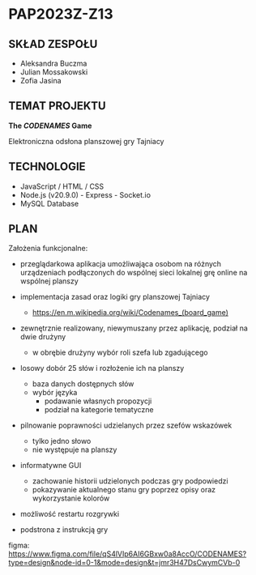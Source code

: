 # PAP2023Z-Z13

## SKŁAD ZESPOŁU

- Aleksandra Buczma
- Julian Mossakowski
- Zofia Jasina

## TEMAT PROJEKTU

__The _CODENAMES_ Game__

Elektroniczna odsłona planszowej gry Tajniacy

## TECHNOLOGIE

- JavaScript / HTML / CSS
- Node.js (v20.9.0) - Express - Socket.io
- MySQL Database

## PLAN

Założenia funkcjonalne:

- przeglądarkowa aplikacja umożliwająca osobom na różnych urządzeniach podłączonych do wspólnej sieci lokalnej grę online na wspólnej planszy

- implementacja zasad oraz logiki gry planszowej Tajniacy
  - https://en.m.wikipedia.org/wiki/Codenames_(board_game)

- zewnętrznie realizowany, niewymuszany przez aplikację, podział na dwie drużyny
  - w obrębie drużyny wybór roli szefa lub zgadującego

- losowy dobór 25 słów i rozłożenie ich na planszy
  - baza danych dostępnych słów
  - wybór języka
     - podawanie własnych propozycji
     - podział na kategorie tematyczne

- pilnowanie poprawności udzielanych przez szefów wskazówek
  - tylko jedno słowo
  - nie występuje na planszy

- informatywne GUI
  - zachowanie historii udzielonych podczas gry podpowiedzi
  - pokazywanie aktualnego stanu gry poprzez opisy oraz wykorzystanie kolorów

- możliwość restartu rozgrywki

- podstrona z instrukcją gry


figma: https://www.figma.com/file/qS4lVIp6AI6GBxw0a8AccO/CODENAMES?type=design&node-id=0-1&mode=design&t=jmr3H47DsCwymCVb-0


